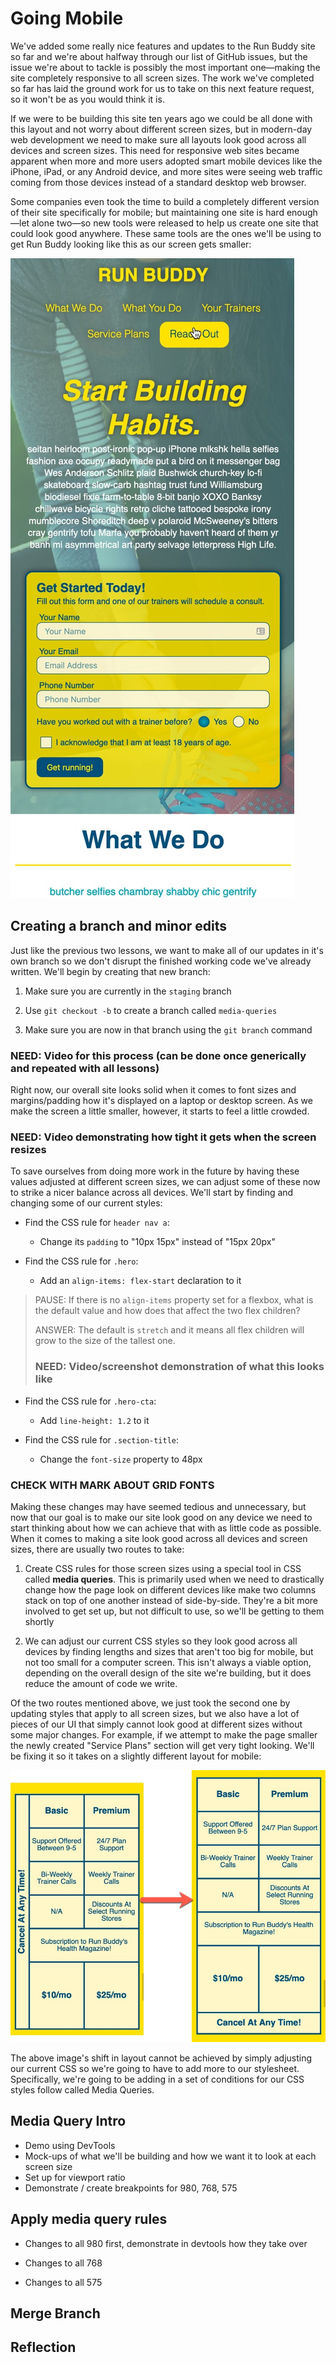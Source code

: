 # Going Mobile

We've added some really nice features and updates to the Run Buddy site so far and we're about halfway through our list of GitHub issues, but the issue we're about to tackle is possibly the most important one&mdash;making the site completely responsive to all screen sizes. The work we've completed so far has laid the ground work for us to take on this next feature request, so it won't be as you would think it is.

If we were to be building this site ten years ago we could be all done with this layout and not worry about different screen sizes, but in modern-day web development we need to make sure all layouts look good across all devices and screen sizes. This need for responsive web sites became apparent when more and more users adopted smart mobile devices like the iPhone, iPad, or any Android device, and more sites were seeing web traffic coming from those devices instead of a standard desktop web browser.

Some companies even took the time to build a completely different version of their site specifically for mobile; but maintaining one site is hard enough&mdash;let alone two&mdash;so new tools were released to help us create one site that could look good anywhere. These same tools are the ones we'll be using to get Run Buddy looking like this as our screen gets smaller:

![Run Buddy Mobile](assets/lesson-4/100-runbuddy-mobile.jpeg)

## Creating a branch and minor edits

Just like the previous two lessons, we want to make all of our updates in it's own branch so we don't disrupt the finished working code we've already written. We'll begin by creating that new branch:

1. Make sure you are currently in the `staging` branch

2. Use `git checkout -b` to create a branch called `media-queries`

3. Make sure you are now in that branch using the `git branch` command

### NEED: Video for this process (can be done once generically and repeated with all lessons)

Right now, our overall site looks solid when it comes to font sizes and margins/padding how it's displayed on a laptop or desktop screen. As we make the screen a little smaller, however, it starts to feel a little crowded.

### NEED: Video demonstrating how tight it gets when the screen resizes

To save ourselves from doing more work in the future by having these values adjusted at different screen sizes, we can adjust some of these now to strike a nicer balance across all devices. We'll start by finding and changing some of our current styles:

- Find the CSS rule for `header nav a`:
  
  - Change its `padding` to "10px 15px" instead of "15px 20px"

- Find the CSS rule for `.hero`:

  - Add an `align-items: flex-start` declaration to it

> PAUSE: If there is no `align-items` property set for a flexbox, what is the default value and how does that affect the two flex children?
>
> ANSWER: The default is `stretch` and it means all flex children will grow to the size of the tallest one.
> 
> ### NEED: Video/screenshot demonstration of what this looks like

- Find the CSS rule for `.hero-cta`:

  - Add `line-height: 1.2` to it

- Find the CSS rule for `.section-title`:

  - Change the `font-size` property to 48px

### CHECK WITH MARK ABOUT GRID FONTS

Making these changes may have seemed tedious and unnecessary, but now that our goal is to make our site look good on any device we need to start thinking about how we can achieve that with as little code as possible. When it comes to making a site look good across all devices and screen sizes, there are usually two routes to take:

1. Create CSS rules for those screen sizes using a special tool in CSS called **media queries**. This is primarily used when we need to drastically change how the page look on different devices like make two columns stack on top of one another instead of side-by-side. They're a bit more involved to get set up, but not difficult to use, so we'll be getting to them shortly

2. We can adjust our current CSS styles so they look good across all devices by finding lengths and sizes that aren't too big for mobile, but not too small for a computer screen. This isn't always a viable option, depending on the overall design of the site we're building, but it does reduce the amount of code we write.

Of the two routes mentioned above, we just took the second one by updating styles that apply to all screen sizes, but we also have a lot of pieces of our UI that simply cannot look good at different sizes without some major changes. For example, if we attempt to make the page smaller the newly created "Service Plans" section will get very tight looking. We'll be fixing it so it takes on a slightly different layout for mobile:

![Service Plans mobile](assets/lesson-4/200-serviceplans-fixed.jpeg)

The above image's shift in layout cannot be achieved by simply adjusting our current CSS so we're going to have to add more to our stylesheet. Specifically, we're going to be adding in a set of conditions for our CSS styles follow called Media Queries.

## Media Query Intro

- Demo using DevTools
- Mock-ups of what we'll be building and how we want it to look at each screen size
- Set up <meta> for viewport ratio
- Demonstrate / create breakpoints for 980, 768, 575

## Apply media query rules

- Changes to all 980 first, demonstrate in devtools how they take over

- Changes to all 768

- Changes to all 575

## Merge Branch

## Reflection

